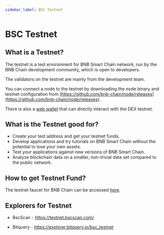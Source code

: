 ```yaml
---
sidebar_label: BSC Testnet
---
```


# BSC Testnet

## What is a Testnet?

The testnet is a test environment for BNB Smart Chain network, run by the BNB Chain development community, which is open to developers.

The validators on the testnet are mainly from the development team.


You can connect a node to the testnet by downloading the node binary and testnet configuration from [https://github.com/bnb-chain/node/releases](https://github.com/bnb-chain/node/releases).

There is also a [web wallet](https://testnet.binance.org/en/) that can directly interact with the DEX testnet.

## What is the Testnet good for?

- Create your test address and get your testnet funds.
- Develop applications and try tutorials on BNB Smart Chain without the potential to lose your own assets.
- Test your applications against new versions of BNB Smart Chain.
- Analyze blockchain data on a smaller, non-trivial data set compared to the public network.

## How to get Testnet Fund?

The testnet faucet for BNB Chain can be accessed [here](https://testnet.binance.org/faucet-smart).

## Explorers for Testnet

* BscScan - https://testnet.bscscan.com/
 
* Bitquery - https://explorer.bitquery.io/bsc_testnet
